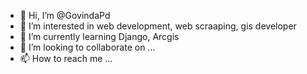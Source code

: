 - 👋 Hi, I’m @GovindaPd
- 👀 I’m interested in web development, web scraaping, gis developer
- 🌱 I’m currently learning Django, Arcgis
- 💞️ I’m looking to collaborate on ...
- 📫 How to reach me ...

<!---
GovindaPd/GovindaPd is a ✨ special ✨ repository because its `README.md` (this file) appears on your GitHub profile.
You can click the Preview link to take a look at your changes.
--->
